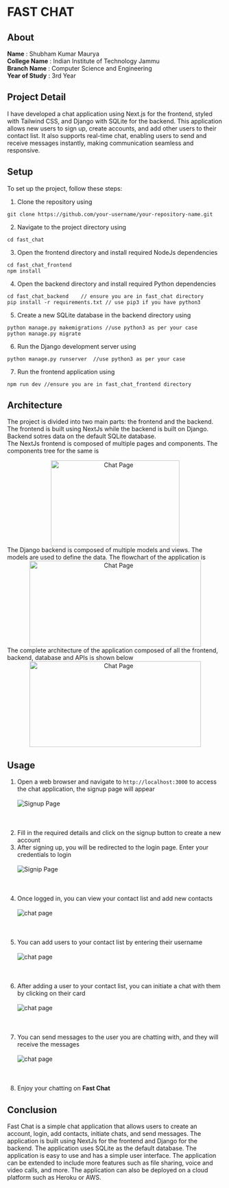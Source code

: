# FAST CHAT
## About
**Name** : Shubham Kumar Maurya\
**College Name** : Indian Institute of Technology Jammu\
**Branch Name** : Computer Science and Engineering\
**Year of Study** : 3rd Year
## Project Detail
I have developed a chat application using Next.js for the frontend, styled with Tailwind CSS, and Django with SQLite for the backend. This application allows new users to sign up, create accounts, and add other users to their contact list. It also supports real-time chat, enabling users to send and receive messages instantly, making communication seamless and responsive.
## Setup
To set up the project, follow these steps:
1. Clone the repository using 
```
git clone https://github.com/your-username/your-repository-name.git
```
2. Navigate to the project directory using 
```
cd fast_chat
```
3. Open the frontend directory and install required NodeJs dependencies
```
cd fast_chat_frontend
npm install
```
4. Open the backend directory and install required Python dependencies
```
cd fast_chat_backend    // ensure you are in fast_chat directory
pip install -r requirements.txt // use pip3 if you have python3
```
5. Create a new SQLite database in the backend directory using 
```
python manage.py makemigrations //use python3 as per your case
python manage.py migrate
```
6. Run the Django development server using
```
python manage.py runserver  //use python3 as per your case
```
7. Run the frontend application using
```
npm run dev //ensure you are in fast_chat_frontend directory
``` 
## Architecture
The project is divided into two main parts: the frontend and the backend. The frontend is built using NextJs while the backend is built on Django. Backend sotres data on the default SQLite database.\
The NextJs frontend is composed of multiple pages and components. The components tree for the same is
<div style="text-align: center;">
    <img src="res/9.png" alt="Chat Page" width="300" height="200">
</div>
The Django backend is composed of multiple models and views. The models are used to define the data. The flowchart of the application is 
<div style="text-align: center;">
    <img src="res/8.png" alt="Chat Page" width="400" height="200">
</div>
The complete architecture of the application composed of all the frontend, backend, database and APIs is shown below 
<div style="text-align: center;">
    <img src="res/7.png" alt="Chat Page" width="400" height="200">
</div> 

## Usage
1. Open a web browser and navigate to `http://localhost:3000` to access the chat application, the signup page will appear <br/> <br/>
![Signup Page](res/1.png) <br/> <br/><br/> <br/>
2. Fill in the required details and click on the signup button to create a new account
3. After signing up, you will be redirected to the login page. Enter your credentials to login<br/> <br/>
![Signip Page](res/2.png)<br/> <br/><br/> <br/>
4. Once logged in, you can view your contact list and add new contacts<br/> <br/>
![chat page](res/3.png)<br/> <br/><br/> <br/>
5. You can add users to your contact list by entering their username<br/> <br/>
![chat page](res/4.png)<br/> <br/><br/> <br/>
6. After adding a user to your contact list, you can initiate a chat with them by clicking on their card<br/> <br/>
![chat page](res/5.png)<br/> <br/><br/> <br/>
7. You can send messages to the user you are chatting with, and they will receive the messages<br/> <br/>
![chat page](res/6.png)<br/> <br/><br/> <br/>
8. Enjoy your chatting on **Fast Chat**

## Conclusion
Fast Chat is a simple chat application that allows users to create an account, login, add contacts,  initiate chats, and send messages. The application is built using NextJs for the frontend and Django for the backend. The application uses SQLite as the default database. The application is easy to use and has a simple user interface. The application can be extended to include more features such as file sharing, voice and video calls, and more. The application can also be deployed on a cloud platform such as Heroku or AWS.


